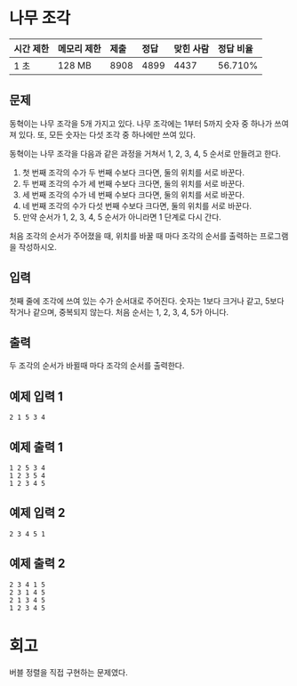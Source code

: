 # 나무 조각   

| 시간 제한 | 메모리 제한 | 제출 | 정답 | 맞힌 사람 | 정답 비율 |
| :-------- | :---------- | :--- | :--- | :-------- | :-------- |
| 1 초      | 128 MB      | 8908 | 4899 | 4437      | 56.710%   |

## 문제

동혁이는 나무 조각을 5개 가지고 있다. 나무 조각에는 1부터 5까지 숫자 중 하나가 쓰여져 있다. 또, 모든 숫자는 다섯 조각 중 하나에만 쓰여 있다.

동혁이는 나무 조각을 다음과 같은 과정을 거쳐서 1, 2, 3, 4, 5 순서로 만들려고 한다.

1. 첫 번째 조각의 수가 두 번째 수보다 크다면, 둘의 위치를 서로 바꾼다.
2. 두 번째 조각의 수가 세 번째 수보다 크다면, 둘의 위치를 서로 바꾼다.
3. 세 번째 조각의 수가 네 번째 수보다 크다면, 둘의 위치를 서로 바꾼다.
4. 네 번째 조각의 수가 다섯 번째 수보다 크다면, 둘의 위치를 서로 바꾼다.
5. 만약 순서가 1, 2, 3, 4, 5 순서가 아니라면 1 단계로 다시 간다.

처음 조각의 순서가 주어졌을 때, 위치를 바꿀 때 마다 조각의 순서를 출력하는 프로그램을 작성하시오.

## 입력

첫째 줄에 조각에 쓰여 있는 수가 순서대로 주어진다. 숫자는 1보다 크거나 같고, 5보다 작거나 같으며, 중복되지 않는다. 처음 순서는 1, 2, 3, 4, 5가 아니다.

## 출력

두 조각의 순서가 바뀔때 마다 조각의 순서를 출력한다.

## 예제 입력 1 

```
2 1 5 3 4
```

## 예제 출력 1 

```
1 2 5 3 4
1 2 3 5 4
1 2 3 4 5
```

## 예제 입력 2 

```
2 3 4 5 1
```

## 예제 출력 2 

```
2 3 4 1 5
2 3 1 4 5
2 1 3 4 5
1 2 3 4 5
```

# 회고

버블 정렬을 직접 구현하는 문제였다.